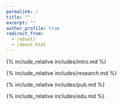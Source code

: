 ```yaml
---
permalink: /
title: ""
excerpt: ""
author_profile: true
redirect_from: 
  - /about/
  - /about.html
---
```


<span class='anchor' id='about-me'></span>
{% include_relative includes/intro.md %}

<span class='anchor' id='research'></span>
{% include_relative includes/research.md %}

<span class='anchor' id='publications'></span>
{% include_relative includes/pub.md %}

{% include_relative includes/edu.md %}

<span class='anchor' id='end-page'></span>


<br>

<center>
	<script type='text/javascript' id='clustrmaps' src='//cdn.clustrmaps.com/map_v2.js?cl=080808&w=300&t=tt&d=fnjZosDypHWCQPdFwqnBKYdB94Vjz1XHjNUsZDwxIPM&co=ffffff&ct=808080&cmo=3acc3a&cmn=ff5353'></script>
</center>

